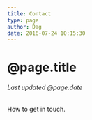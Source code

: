 ```yaml
---
title: Contact
type: page
author: Dag
date: 2016-07-24 10:15:30
---
```


# @page.title
###### Last updated @page.date

How to get in touch.
